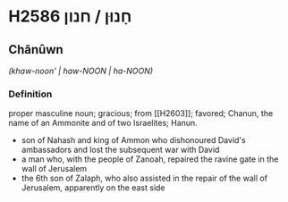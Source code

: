 # H2586 חָנוּן / חנון

## Chânûwn

_(khaw-noon' | haw-NOON | ha-NOON)_

### Definition

proper masculine noun; gracious; from [[H2603]]; favored; Chanun, the name of an Ammonite and of two Israelites; Hanun.

- son of Nahash and king of Ammon who dishonoured David's ambassadors and lost the subsequent war with David
- a man who, with the people of Zanoah, repaired the ravine gate in the wall of Jerusalem
- the 6th son of Zalaph, who also assisted in the repair of the wall of Jerusalem, apparently on the east side
